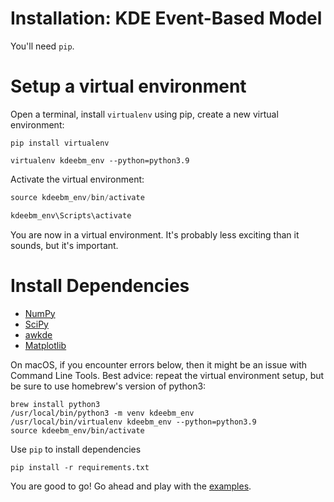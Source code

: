 Installation: KDE Event-Based Model
=================

You'll need `pip`.

Setup a virtual environment 
============

Open a terminal, install `virtualenv` using pip, create a new virtual environment:

```
pip install virtualenv
```

```
virtualenv kdeebm_env --python=python3.9
```

Activate the virtual environment:

```javascript macOS/linux
source kdeebm_env/bin/activate
```
```javascript Windows
kdeebm_env\Scripts\activate
```

You are now in a virtual environment. It's probably less exciting than it sounds, but it's important.

Install Dependencies
============
- [NumPy](https://github.com/numpy/numpy)
- [SciPy](https://github.com/scipy/scipy)
- [awkde](https://github.com/noxtoby/awkde)
- [Matplotlib](https://github.com/matplotlib/matplotlib)

On macOS, if you encounter errors below, then it might be an issue with Command Line Tools. Best advice: repeat the virtual environment setup, but be sure to use homebrew's version of python3:

```
brew install python3
/usr/local/bin/python3 -m venv kdeebm_env 
/usr/local/bin/virtualenv kdeebm_env --python=python3.9
source kdeebm_env/bin/activate
```


Use `pip` to install dependencies

```
pip install -r requirements.txt
```

You are good to go! Go ahead and play with the [examples](examples).
